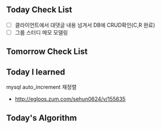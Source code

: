 ## Today Check List

- [ ] 클라이언트에서 대댓글 내용 넘겨서 DB에 CRUD확인(C,R 완료)
- [ ] 그룹 스터디 메모 모델링

## Tomorrow Check List



## Today I learned

mysql auto_increment 재정렬

* http://egloos.zum.com/sehun0624/v/155635

## Today's Algorithm

